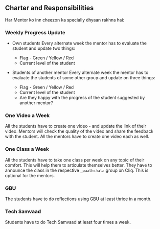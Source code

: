 ## Charter and Responsibilities

Har Mentor ko inn cheezon ka specially dhyaan rakhna hai:

### Weekly Progress Update
- Own students
    Every alternate week the mentor has to evaluate the student and update two things:
    - Flag - Green / Yellow / Red
    - Current level of the student

- Students of another mentor
    Every alternate week the mentor has to evaluate the students of some other group and update on three things:
    - Flag - Green / Yellow / Red
    - Current level of the student
    - Are they happy with the progress of the student suggested by another mentor?

### One Video a Week
All the students have to create one video - and update the link of their video. Mentors will check the quality of the video and share the feedback with the student. All the mentors have to create one video each as well.

### One Class a Week
All the students have to take one class per week on any topic of their comfort. This will help them to articulate themselves better. They have to announce the class in the respective `_paathshala` group on Cliq. This is optional for the mentors.

### GBU
The students have to do reflections using GBU at least thrice in a month.

### Tech Samvaad
Students have to do Tech Samvaad at least four times a week.